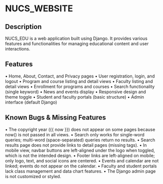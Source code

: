 # NUCS_WEBSITE

## Description
NUCS_EDU is a web application built using Django. It provides various features and functionalities for managing educational content and user interactions.

## Features
•	Home, About, Contact, and Privacy pages
•	User registration, login, and logout
•	Program and course listing and detail views
•	Faculty listing and detail views
•	Enrollment for programs and courses
•	Search functionality (single keyword)
•	News and events display
•	Responsive design and theme toggle
•	Student and faculty portals (basic structure)
•	Admin interface (default Django)

## Known Bugs & Missing Features
•	The copyright year ({{ now }}) does not appear on some pages because now() is not passed in all views.
•	Search only works for single-word queries; multi-word (space-separated) queries return no results.
•	Search results page does not provide links to detail pages (missing <a> tags).
•	In mobile view, navbar buttons are left-aligned under the logo when toggled, which is not the intended design.
•	Footer links are left-aligned on mobile; only logo, text, and social icons are centered.
•	Events and calendar are not linked; events do not appear on the calendar.
•	Faculty and student portals lack class management and data chart features.
•	The Django admin page is not customized or styled.
